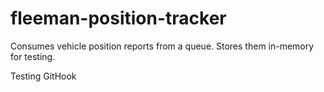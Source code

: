 # fleeman-position-tracker
Consumes vehicle position reports from a queue. Stores them in-memory for testing.

Testing GitHook
